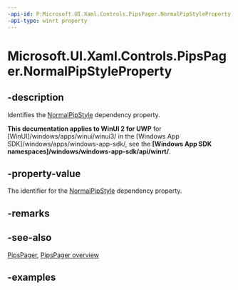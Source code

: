 ```yaml
---
-api-id: P:Microsoft.UI.Xaml.Controls.PipsPager.NormalPipStyleProperty
-api-type: winrt property
---
```


# Microsoft.UI.Xaml.Controls.PipsPager.NormalPipStyleProperty

<!--
public static Windows.UI.Xaml.DependencyProperty NormalPipStyleProperty { get; }
-->

## -description

Identifies the [NormalPipStyle](pipspager_normalpipstyle.md) dependency property.

**This documentation applies to WinUI 2 for UWP** for [WinUI]/windows/apps/winui/winui3/ in the [Windows App SDK]/windows/apps/windows-app-sdk/, see the **[Windows App SDK namespaces]/windows/windows-app-sdk/api/winrt/**.

## -property-value

The identifier for the [NormalPipStyle](pipspager_normalpipstyle.md) dependency property.

## -remarks

## -see-also

[PipsPager](pipspager.md), [PipsPager overview](/windows/apps/design/controls/pipspager)

## -examples
